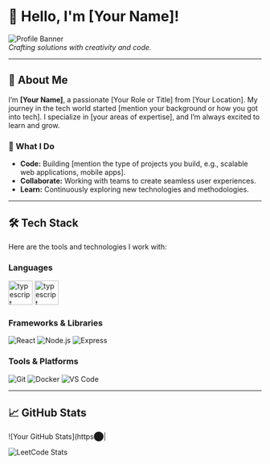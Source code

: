 # 👋 Hello, I'm [Your Name]!

![Profile Banner](https://via.placeholder.com/800x200)  
*Crafting solutions with creativity and code.*

---

## 🚀 About Me

I’m **[Your Name]**, a passionate [Your Role or Title] from [Your Location]. My journey in the tech world started [mention your background or how you got into tech]. I specialize in [your areas of expertise], and I’m always excited to learn and grow.

### 🌟 What I Do

- **Code:** Building [mention the type of projects you build, e.g., scalable web applications, mobile apps].
- **Collaborate:** Working with teams to create seamless user experiences.
- **Learn:** Continuously exploring new technologies and methodologies.

---

## 🛠️ Tech Stack

Here are the tools and technologies I work with:

### **Languages**
<img width="48" height="48" src="https://img.icons8.com/color/48/typescript.png" alt="typescript"/> <img width="48" height="48" src="https://img.icons8.com/color/48/typescript.png" alt="typescript"/>

### **Frameworks & Libraries**

![React](https://img.shields.io/badge/-React-black?style=flat-square&logo=react) 
![Node.js](https://img.shields.io/badge/-Node.js-black?style=flat-square&logo=node.js) 
![Express](https://img.shields.io/badge/-Express-black?style=flat-square&logo=express)

### **Tools & Platforms**

![Git](https://img.shields.io/badge/-Git-black?style=flat-square&logo=git) 
![Docker](https://img.shields.io/badge/-Docker-black?style=flat-square&logo=docker) 
![VS Code](https://img.shields.io/badge/-VS_Code-black?style=flat-square&logo=visual-studio-code)

---

## 📈 GitHub Stats

![Your GitHub Stats](https​⬤|


![LeetCode Stats](https://leetcard.jacoblin.cool/Murugesh?theme=dark&font=Marcellus&ext=heatmap)
